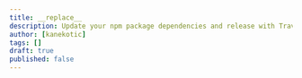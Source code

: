```yaml
---
title: __replace__
description: Update your npm package dependencies and release with Travis
author: [kanekotic]
tags: []
draft: true
published: false
---
```



